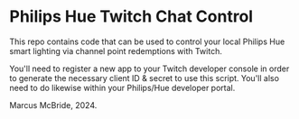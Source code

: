 # Philips Hue Twitch Chat Control

This repo contains code that can be used to control your local Philips Hue smart lighting via channel point redemptions with Twitch.

You'll need to register a new app to your Twitch developer console in order to generate the necessary client ID & secret to use this script.  You'll also need to do likewise within your Philips/Hue developer portal.

Marcus McBride, 2024.

